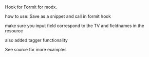 Hook for Formit for modx.

how to use:
Save as a snippet and call in formit hook

make sure you input field correspond to the TV and fieldnames in the resource

also added tagger functionality

See source for more examples
